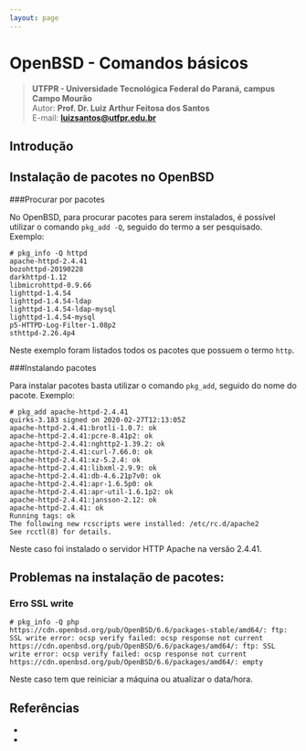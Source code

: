 ```yaml
---
layout: page
---
```


OpenBSD - Comandos básicos
========================

>**UTFPR - Universidade Tecnológica Federal do Paraná, campus Campo Mourão**  
>Autor: **Prof. Dr. Luiz Arthur Feitosa dos Santos**  
>E-mail: **<luizsantos@utfpr.edu.br>**  

## Introdução

## Instalação de pacotes no OpenBSD

###Procurar por pacotes

No OpenBSD, para procurar pacotes para serem instalados, é possível utilizar o comando ``pkg_add -Q``, seguido do termo a ser pesquisado. Exemplo:

```console
# pkg_info -Q httpd
apache-httpd-2.4.41
bozohttpd-20190228
darkhttpd-1.12
libmicrohttpd-0.9.66
lighttpd-1.4.54
lighttpd-1.4.54-ldap
lighttpd-1.4.54-ldap-mysql
lighttpd-1.4.54-mysql
p5-HTTPD-Log-Filter-1.08p2
sthttpd-2.26.4p4
```
Neste exemplo foram listados todos os pacotes que possuem o termo ``http``.

###Instalando pacotes

Para instalar pacotes basta utilizar o comando ``pkg_add``, seguido do nome do pacote. Exemplo:

```console
# pkg_add apache-httpd-2.4.41
quirks-3.183 signed on 2020-02-27T12:13:05Z
apache-httpd-2.4.41:brotli-1.0.7: ok
apache-httpd-2.4.41:pcre-8.41p2: ok
apache-httpd-2.4.41:nghttp2-1.39.2: ok
apache-httpd-2.4.41:curl-7.66.0: ok
apache-httpd-2.4.41:xz-5.2.4: ok
apache-httpd-2.4.41:libxml-2.9.9: ok
apache-httpd-2.4.41:db-4.6.21p7v0: ok
apache-httpd-2.4.41:apr-1.6.5p0: ok
apache-httpd-2.4.41:apr-util-1.6.1p2: ok
apache-httpd-2.4.41:jansson-2.12: ok
apache-httpd-2.4.41: ok
Running tags: ok
The following new rcscripts were installed: /etc/rc.d/apache2
See rcctl(8) for details.
```

Neste caso foi instalado o servidor HTTP Apache na versão 2.4.41.

## Problemas na instalação de pacotes:

### Erro SSL write

```console
# pkg_info -Q php                                                                                                          
https://cdn.openbsd.org/pub/OpenBSD/6.6/packages-stable/amd64/: ftp: SSL write error: ocsp verify failed: ocsp response not current
https://cdn.openbsd.org/pub/OpenBSD/6.6/packages/amd64/: ftp: SSL write error: ocsp verify failed: ocsp response not current
https://cdn.openbsd.org/pub/OpenBSD/6.6/packages/amd64/: empty
```

Neste caso tem que reiniciar a máquina ou atualizar o data/hora.


## Referências

* 
* 

